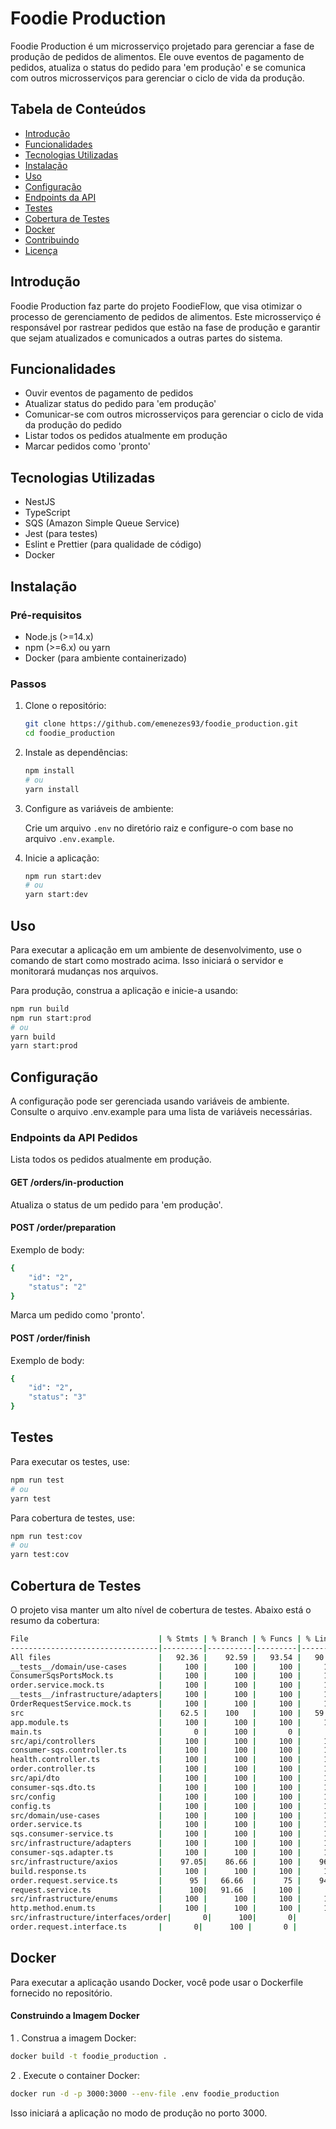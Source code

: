 # Foodie Production

Foodie Production é um microsserviço projetado para gerenciar a fase de produção de pedidos de alimentos. Ele ouve eventos de pagamento de pedidos, atualiza o status do pedido para 'em produção' e se comunica com outros microsserviços para gerenciar o ciclo de vida da produção.

## Tabela de Conteúdos

- [Introdução](#introdução)
- [Funcionalidades](#funcionalidades)
- [Tecnologias Utilizadas](#tecnologias-utilizadas)
- [Instalação](#instalação)
- [Uso](#uso)
- [Configuração](#configuração)
- [Endpoints da API](#endpoints-da-api)
- [Testes](#testes)
- [Cobertura de Testes](#cobertura-de-testes)
- [Docker](#docker)
- [Contribuindo](#contribuindo)
- [Licença](#licença)

## Introdução

Foodie Production faz parte do projeto FoodieFlow, que visa otimizar o processo de gerenciamento de pedidos de alimentos. Este microsserviço é responsável por rastrear pedidos que estão na fase de produção e garantir que sejam atualizados e comunicados a outras partes do sistema.

## Funcionalidades

- Ouvir eventos de pagamento de pedidos
- Atualizar status do pedido para 'em produção'
- Comunicar-se com outros microsserviços para gerenciar o ciclo de vida da produção do pedido
- Listar todos os pedidos atualmente em produção
- Marcar pedidos como 'pronto'

## Tecnologias Utilizadas

- NestJS
- TypeScript
- SQS (Amazon Simple Queue Service)
- Jest (para testes)
- Eslint e Prettier (para qualidade de código)
- Docker

## Instalação

### Pré-requisitos

- Node.js (>=14.x)
- npm (>=6.x) ou yarn
- Docker (para ambiente containerizado)

### Passos

1. Clone o repositório:

    ```bash
    git clone https://github.com/emenezes93/foodie_production.git
    cd foodie_production
    ```

2. Instale as dependências:

    ```bash
    npm install
    # ou
    yarn install
    ```

3. Configure as variáveis de ambiente:

    Crie um arquivo `.env` no diretório raiz e configure-o com base no arquivo `.env.example`.

4. Inicie a aplicação:

    ```bash
    npm run start:dev
    # ou
    yarn start:dev
    ```

## Uso

Para executar a aplicação em um ambiente de desenvolvimento, use o comando de start como mostrado acima. Isso iniciará o servidor e monitorará mudanças nos arquivos.

Para produção, construa a aplicação e inicie-a usando:

```bash
npm run build
npm run start:prod
# ou
yarn build
yarn start:prod
```

## Configuração
A configuração pode ser gerenciada usando variáveis de ambiente. Consulte o arquivo .env.example para uma lista de variáveis necessárias.

### Endpoints da API Pedidos

Lista todos os pedidos atualmente em produção.

#### GET /orders/in-production

Atualiza o status de um pedido para 'em produção'.

#### POST /order/preparation

Exemplo de body:
```bash
{
    "id": "2",
    "status": "2"
}
```

Marca um pedido como 'pronto'.

#### POST /order/finish

Exemplo de body:
```bash
{
    "id": "2",
    "status": "3"
}
```

## Testes
Para executar os testes, use:

```bash
npm run test
# ou
yarn test
```
Para cobertura de testes, use:

```bash
npm run test:cov
# ou
yarn test:cov
```

## Cobertura de Testes
O projeto visa manter um alto nível de cobertura de testes. Abaixo está o resumo da cobertura:

```bash
File                             | % Stmts | % Branch | % Funcs | % Lines | Uncovered Line #s
---------------------------------|---------|----------|---------|---------|-------------------
All files                        |   92.36 |    92.59 |   93.54 |   90.9  |
__tests__/domain/use-cases       |     100 |      100 |     100 |     100 |
ConsumerSqsPortsMock.ts          |     100 |      100 |     100 |     100 |
order.service.mock.ts            |     100 |      100 |     100 |     100 |
__tests__/infrastructure/adapters|     100 |      100 |     100 |     100 |
OrderRequestService.mock.ts      |     100 |      100 |     100 |     100 |
src                              |    62.5 |    100   |     100 |   59.09 | 1-22
app.module.ts                    |     100 |      100 |     100 |     100 |
main.ts                          |       0 |      100 |       0 |       0 |
src/api/controllers              |     100 |      100 |     100 |     100 |
consumer-sqs.controller.ts       |     100 |      100 |     100 |     100 |
health.controller.ts             |     100 |      100 |     100 |     100 |
order.controller.ts              |     100 |      100 |     100 |     100 |
src/api/dto                      |     100 |      100 |     100 |     100 |
consumer-sqs.dto.ts              |     100 |      100 |     100 |     100 |
src/config                       |     100 |      100 |     100 |     100 |
config.ts                        |     100 |      100 |     100 |     100 |
src/domain/use-cases             |     100 |      100 |     100 |     100 |
order.service.ts                 |     100 |      100 |     100 |     100 |
sqs.consumer-service.ts          |     100 |      100 |     100 |     100 |
src/infrastructure/adapters      |     100 |      100 |     100 |     100 |
consumer-sqs.adapter.ts          |     100 |      100 |     100 |     100 |
src/infrastructure/axios         |    97.05|    86.66 |     100 |    96.66|
build.response.ts                |     100 |      100 |     100 |     100 |
order.request.service.ts         |      95 |   66.66  |      75 |    94.44| 35
request.service.ts               |      100|   91.66  |     100 |      100| 38
src/infrastructure/enums         |     100 |      100 |     100 |     100 |
http.method.enum.ts              |     100 |      100 |     100 |     100 |
src/infrastructure/interfaces/order|       0|      100|       0|       0 |
order.request.interface.ts       |       0|      100 |       0 |       0 | 1

```

## Docker
Para executar a aplicação usando Docker, você pode usar o Dockerfile fornecido no repositório.

#### Construindo a Imagem Docker
1 . Construa a imagem Docker:

```bash
docker build -t foodie_production .
```
2 . Execute o container Docker:

```bash
docker run -d -p 3000:3000 --env-file .env foodie_production
```

Isso iniciará a aplicação no modo de produção no porto 3000.